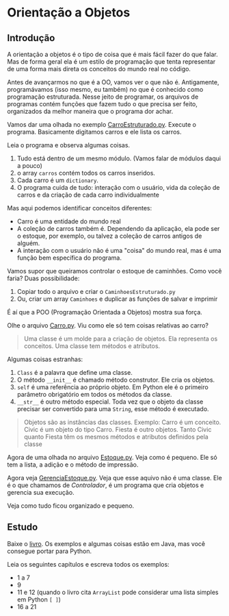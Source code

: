 # Orientação a Objetos

## Introdução

A orientação a objetos é o tipo de coisa que é mais fácil fazer do que falar. Mas de forma geral ela é um estilo de programação que tenta representar de uma forma mais direta os conceitos do mundo real no código.

Antes de avançarmos no que é a OO, vamos ver o que não é. Antigamente, programávamos (isso mesmo, eu também) no que é conhecido como programação estruturada. Nesse jeito de programar, os arquivos de programas contém funções que fazem tudo o que precisa ser feito, organizados da melhor maneira que o programa dor achar.

Vamos dar uma olhada no exemplo [CarroEstruturado.py](\Exemplos\CarrosEstruturado.py). Execute o programa. Basicamente digitamos carros e ele lista os carros.

Leia o programa e observa algumas coisas.
1. Tudo está dentro de um mesmo módulo. (Vamos falar de módulos daqui a pouco)
1. o array `carros` contém todos os carros inseridos.
1. Cada carro é um `dictionary`.
1. O programa cuida de tudo: interação com o usuário, vida da coleção de carros e da criação de cada carro individualmente

Mas aqui podemos identificar conceitos diferentes:
- Carro é uma entidade do mundo real
- A coleção de carros também é. Dependendo da aplicação, ela pode ser o estoque, por exemplo, ou talvez a coleção de carros antigos de alguém.
- A interação com o usuário não é uma "coisa" do mundo real, mas é uma função bem específica do programa.

Vamos supor que queiramos controlar o estoque de caminhões. Como você faria? Duas possibilidade:
1. Copiar todo o arquivo e criar o `CaminhoesEstruturado.py`
1. Ou, criar um array `Caminhoes` e duplicar as funções de salvar e imprimir

É aí que a POO (Programação Orientada a Objetos) mostra sua força.

Olhe o arquivo [Carro.py](/Exemplos/Carro.py). Viu como ele só tem coisas relativas ao carro?

> Uma classe é um molde para a criação de objetos. Ela representa os conceitos. Uma classe tem métodos e atributos.

Algumas coisas estranhas:
1. `Class` é a palavra que define uma classe.
1. O método `__init__` é chamado método construtor. Ele cria os objetos.
1. `self` é uma referência ao próprio objeto. Em Python ele é o primeiro parâmetro obrigatório em todos os métodos da classe.
1. `__str__` é outro método especial. Toda vez que o objeto da classe precisar ser convertido para uma `String`, esse método é executado.

> Objetos são as instâncias das classes. Exemplo: Carro é um conceito. Civic é um objeto do tipo Carro. Fiesta é outro objetos. Tanto Civic quanto Fiesta têm os mesmos métodos e atributos definidos pela classe

Agora de uma olhada no arquivo [Estoque.py](/Exemplos/Estoque.py). Veja como é pequeno. Ele só tem a lista, a adição e o método de impressão.

Agora veja [GerenciaEstoque.py](/Exemplos/GerenciaEstoque.py). Veja que esse aquivo não é uma classe. Ele é o que chamamos de _Controlador_, é um programa que cria objetos e gerencia sua execução.

Veja como tudo ficou organizado e pequeno.

## Estudo

Baixe o [livro](/Arquivos/Aprendendo%20Java%20na%20Marra%20-%20Avan%C3%A7ado.201511.pdf). Os exemplos e algumas coisas estão em Java, mas você consegue portar para Python.

Leia os seguintes capítulos e escreva todos os exemplos:
- 1 a 7
- 9
- 11 e 12 (quando o livro cita `ArrayList` pode considerar uma lista simples em Python `[ ]`)
- 16 a 21

